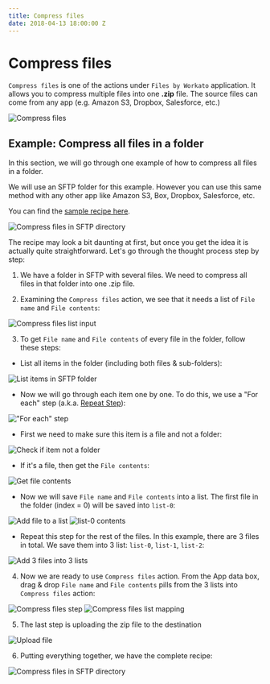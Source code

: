 ```yaml
---
title: Compress files
date: 2018-04-13 18:00:00 Z
---
```


# Compress files

`Compress files` is one of the actions under `Files by Workato` application. It allows you to compress multiple files into one **.zip** file. The source files can come from any app (e.g. Amazon S3, Dropbox, Salesforce, etc.)

![Compress files](/assets/images/features/files-and-attachments/compress-files-action.png)

## Example: Compress all files in a folder
In this section, we will go through one example of how to compress all files in a folder.

We will use an SFTP folder for this example. However you can use this same method with any other app like Amazon S3, Box, Dropbox, Salesforce, etc.

You can find the [sample recipe here](https://www.workato.com/recipes/680470-compress-files-in-a-directory-on-sftp#recipe).

![Compress files in SFTP directory](/assets/images/features/files-and-attachments/compress-files-static-list-recipe.png)

The recipe may look a bit daunting at first, but once you get the idea it is actually quite straightforward. Let's go through the thought process step by step:
1) We have a folder in SFTP with several files. We need to compress all files in that folder into one .zip file.

2) Examining the `Compress files` action, we see that it needs a list of `File name` and `File contents`:

![Compress files list input](/assets/images/features/files-and-attachments/compress-files-static-list-input.png)

3) To get `File name` and `File contents` of every file in the folder, follow these steps:

- List all items in the folder (including both files & sub-folders):

![List items in SFTP folder](/assets/images/features/files-and-attachments/compress-files-list-directory.png)

- Now we will go through each item one by one. To do this, we use a "For each" step (a.k.a. [Repeat Step](http://docs.workato.com/recipes/steps.html#repeat-step)):

!["For each" step](/assets/images/features/files-and-attachments/compress-files-for-each.png)

- First we need to make sure this item is a file and not a folder:

![Check if item not a folder](/assets/images/features/files-and-attachments/compress-files-check-folder.png)

- If it's a file, then get the `File contents`:

![Get file contents](/assets/images/features/files-and-attachments/compress-files-get-file-contents.png)

- Now we will save `File name` and `File contents` into a list. The first file in the folder (index = 0) will be saved into `list-0`:

![Add file to a list](/assets/images/features/files-and-attachments/compress-files-add-list-0.png)
![list-0 contents](/assets/images/features/files-and-attachments/compress-files-list-0-contents.png)

- Repeat this step for the rest of the files. In this example, there are 3 files in total. We save them into 3 list: `list-0`, `list-1`, `list-2`:

![Add 3 files into 3 lists](/assets/images/features/files-and-attachments/compress-files-3-lists.png)

4) Now we are ready to use `Compress files` action.
From the App data box, drag & drop `File name` and `File contents` pills from the 3 lists into `Compress files` action:

![Compress files step](/assets/images/features/files-and-attachments/compress-files-step.png)
![Compress files list mapping](/assets/images/features/files-and-attachments/compress-files-static-list-mapping.gif)

5) The last step is uploading the zip file to the destination

![Upload file](/assets/images/features/files-and-attachments/compress-files-upload-file.png)

6) Putting everything together, we have the complete recipe:

![Compress files in SFTP directory](/assets/images/features/files-and-attachments/compress-files-static-list-recipe.png)
